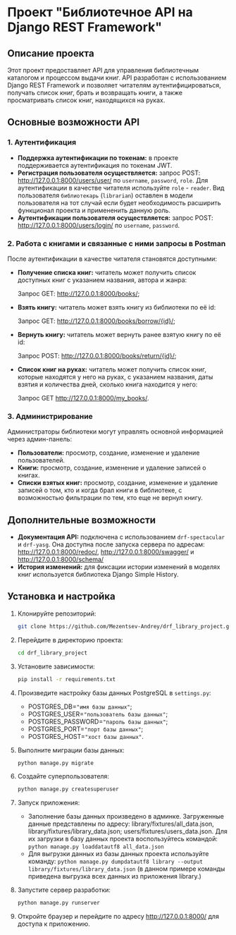 # Проект "Библиотечное API на Django REST Framework"

## Описание проекта

Этот проект предоставляет API для управления библиотечным каталогом и процессом выдачи книг. API разработан с использованием Django REST Framework и позволяет читателям аутентифицироваться, получать список книг, брать и возвращать книги, а также просматривать список книг, находящихся на руках.

## Основные возможности API

### 1. Аутентификация

- **Поддержка аутентификации по токенам:** в проекте поддерживается аутентификация по токенам JWT.
- **Регистрация пользователя осуществляется:** запрос POST: http://127.0.0.1:8000/users/user/ по `username`, `password`, `role`. Для аутентификации в качестве читателя используйте `role` - `reader`. Вид пользователя `библиотекарь` (`librarian`) оставлен в модели пользователя на тот случай если будет необходимость расширить функционал проекта и примененить данную роль.
- **Аутентификации пользователя осуществляется:** запрос POST: http://127.0.0.1:8000/users/login/ по `username`, `password`.

### 2. Работа с книгами и связанные с ними запросы в Postman
После аутентификации в качестве читателя становятся доступными:
- **Получение списка книг:** читатель может получить список доступных книг с указанием названия, автора и жанра:
    
    Запрос GET: http://127.0.0.1:8000/books/;
- **Взять книгу:** читатель может взять книгу из библиотеки по её id:
    
    Запрос GET: http://127.0.0.1:8000/books/borrow/{id}/;
- **Вернуть книгу:** читатель может вернуть ранее взятую книгу по её id:
    
    Запрос POST: http://127.0.0.1:8000/books/return/{id}/;
- **Список книг на руках:** читатель может получить список книг, которые находятся у него на руках, с указанием названия, даты взятия и количества дней, сколько книга находится у него:

    Запрос GET http://127.0.0.1:8000/my_books/.

### 3. Администрирование

Администраторы библиотеки могут управлять основной информацией через админ-панель:

- **Пользователи:** просмотр, создание, изменение и удаление пользователей.
- **Книги:** просмотр, создание, изменение и удаление записей о книгах.
- **Списки взятых книг:** просмотр, создание, изменение и удаление записей о том, кто и когда брал книги в библиотеке, с возможностью фильтрации по тем, кто еще не вернул книгу.

## Дополнительные возможности

- **Документация API:** подключена с использованием  `drf-spectacular` и `drf-yasg`.
   Она доступна после запуска сервера по адресам: http://127.0.0.1:8000/redoc/, http://127.0.0.1:8000/swagger/ и http://127.0.0.1:8000/schema/
- **История изменений:** для фиксации истории изменений в моделях книг используется библиотека Django Simple History.

## Установка и настройка

1. Клонируйте репозиторий:
   ```bash
   git clone https://github.com/Mezentsev-Andrey/drf_library_project.git

2. Перейдите в директорию проекта:
   ```bash
   cd drf_library_project
   
3. Установите зависимости:
   ```bash
   pip install -r requirements.txt

4. Произведите настройку базы данных PostgreSQL в `settings.py`:

    - POSTGRES_DB=`"имя базы данных"`;
    - POSTGRES_USER=`"пользователь базы данных"`;
    - POSTGRES_PASSWORD=`"пароль базы данных"`;
    - POSTGRES_PORT=`"порт базы данных"`;
    - POSTGRES_HOST=`"хост базы данных"`.
   
5. Выполните миграции базы данных:
   ```bash
   python manage.py migrate

6. Создайте суперпользователя:
   ```bash
   python manage.py createsuperuser
   
7. Запуск приложения:
    - Заполнение базы данных произведено в админке. Загруженные данные представлены по адресу: library/fixtures/all_data.json, library/fixtures/library_data.json; users/fixtures/users_data.json. Для их загрузки в базу данных проекта воспользуйтесь командой: `python manage.py loaddatautf8 all_data.json`
    - Для выгрузки данных из базы данных проекта используйте команду: `python manage.py dumpdatautf8 library --output library/fixtures/library_data.json` (в данном примере команды приведена выгрузка всех данных из приложения library.)

8. Запустите сервер разработки:
   ```bash
   python manage.py runserver

9. Откройте браузер и перейдите по адресу http://127.0.0.1:8000/ для доступа к приложению.
